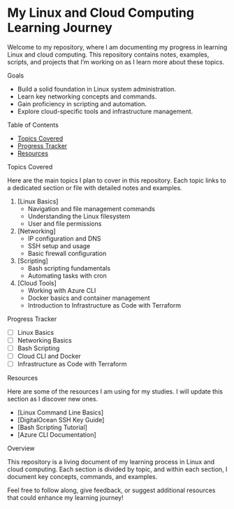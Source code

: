 # My Linux and Cloud Computing Learning Journey

Welcome to my repository, where I am documenting my progress in learning Linux and cloud computing. This repository contains notes, examples, scripts, and projects that I’m working on as I learn more about these topics.

 Goals
- Build a solid foundation in Linux system administration.
- Learn key networking concepts and commands.
- Gain proficiency in scripting and automation.
- Explore cloud-specific tools and infrastructure management.

 Table of Contents
- [Topics Covered](#topics-covered)
- [Progress Tracker](#progress-tracker)
- [Resources](#resources)

 Topics Covered

Here are the main topics I plan to cover in this repository. Each topic links to a dedicated section or file with detailed notes and examples.

1. [Linux Basics]
   - Navigation and file management commands
   - Understanding the Linux filesystem
   - User and file permissions
2. [Networking]
   - IP configuration and DNS
   - SSH setup and usage
   - Basic firewall configuration
3. [Scripting]
   - Bash scripting fundamentals
   - Automating tasks with cron
4. [Cloud Tools]
   - Working with Azure CLI 
   - Docker basics and container management
   - Introduction to Infrastructure as Code with Terraform

 Progress Tracker

- [ ] Linux Basics
- [ ] Networking Basics
- [ ] Bash Scripting
- [ ] Cloud CLI and Docker
- [ ] Infrastructure as Code with Terraform

 Resources

Here are some of the resources I am using for my studies. I will update this section as I discover new ones.

- [Linux Command Line Basics]
- [DigitalOcean SSH Key Guide]
- [Bash Scripting Tutorial]
- [Azure CLI Documentation]



 Overview

This repository is a living document of my learning process in Linux and cloud computing. Each section is divided by topic, and within each section, I document key concepts, commands, and examples.

Feel free to follow along, give feedback, or suggest additional resources that could enhance my learning journey!

